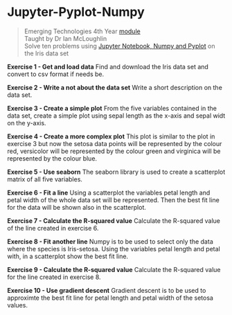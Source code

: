 # Jupyter-Pyplot-Numpy

> Emerging Technologies 4th Year [module](https://emerging-technologies.github.io/)  
> Taught by Dr Ian McLoughlin  
> Solve ten problems using [Jupyter Notebook, Numpy and Pyplot](https://emerging-technologies.github.io/problems/jupyter.html) on the Iris data set  

**Exercise 1 - Get and load data**
Find and download the Iris data set and convert to csv format if needs be.

**Exercise 2 - Write a not about the data set**
Write a short description on the data set.

**Exercise 3 - Create a simple plot**
From the five variables contained in the data set, create a simple plot using sepal length as the x-axis and sepal widt on the y-axis.

**Exercise 4 - Create a more complex plot**
This plot is similar to the plot in exercise 3 but now the setosa data points will be represented by the colour red, versicolor will be represented by the colour green and virginica will be represented by the colour blue.

**Exercise 5 - Use seaborn**
The seaborn library is used to create a scatterplot matrix of all five variables.

**Exercise 6 - Fit a line**
Using a scatterplot the variables petal length and petal width of the whole data set will be represented. Then the best fit line for the data will be shown also in the scatterplot.

**Exercise 7 - Calculate the R-squared value**
Calculate the R-squared value of the line created in exercise 6.

**Exercise 8 - Fit another line**
Numpy is to be used to select only the data where the species is Iris-setosa. Using the variables petal length and petal with, in a scatterplot show the best fit line.

**Exercise 9 - Calculate the R-squared value**
Calculate the R-squared value for the line created in exercise 8.

**Exercise 10 - Use gradient descent**
Gradient descent is to be used to approximte the best fit line for petal length and petal width of the setosa values.